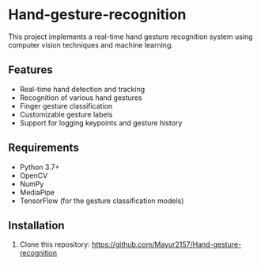 # Hand-gesture-recognition
This project implements a real-time hand gesture recognition system using computer vision techniques and machine learning.

## Features

- Real-time hand detection and tracking
- Recognition of various hand gestures
- Finger gesture classification
- Customizable gesture labels
- Support for logging keypoints and gesture history

## Requirements

- Python 3.7+
- OpenCV
- NumPy
- MediaPipe
- TensorFlow (for the gesture classification models)

## Installation

1. Clone this repository: https://github.com/Mayur2157/Hand-gesture-recognition
